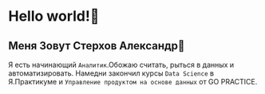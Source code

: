# Hello world!🖖

## Меня Зовут Стерхов Александр🙋
 
Я есть начинающий `Аналитик`.Обожаю считать, рыться в данных и автоматизировать. Намедни закончил курсы `Data Science` в Я.Практикуме и `Управление продуктом на основе данных` от GO PRACTICE.
